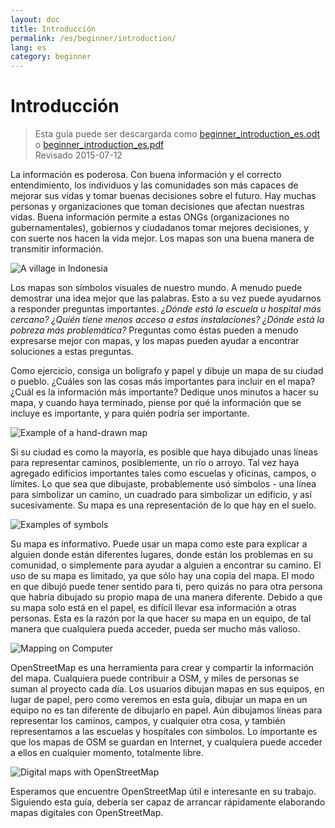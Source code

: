```yaml
---
layout: doc
title: Introducción
permalink: /es/beginner/introduction/
lang: es
category: beginner
---
```


Introducción
============

> Esta guía puede ser descargarda como [beginner_introduction_es.odt](/files/beginner_introduction_es.odt) o [beginner_introduction_es.pdf](/files/beginner_introduction_es.pdf)  
> Revisado 2015-07-12  

La información es poderosa. Con buena información y el correcto
entendimiento, los individuos y las comunidades son más capaces de mejorar
sus vidas y tomar buenas decisiones sobre el futuro. Hay muchas
personas y organizaciones que toman decisiones que afectan nuestras vidas. Buena
información permite a estas ONGs (organizaciones no gubernamentales), gobiernos y ciudadanos tomar mejores
decisiones, y con suerte nos hacen la vida mejor. Los mapas son una buena manera
de transmitir información. 

![A village in Indonesia][]

Los mapas son símbolos visuales de nuestro mundo. A menudo puede 
demostrar una idea mejor que las palabras. Esto a su vez puede ayudarnos a
responder preguntas importantes. *¿Dónde está la escuela u hospital más cercano? ¿Quién
tiene menos acceso a estas instalaciones? ¿Dónde está la pobreza más
problemática?* Preguntas como éstas pueden a menudo expresarse mejor con mapas,
y los mapas pueden ayudar a encontrar soluciones a estas preguntas. 

Como ejercicio, consiga un bolígrafo y papel y dibuje un mapa de su ciudad o pueblo. ¿Cuáles son las
cosas más importantes para incluir en el mapa? ¿Cuál es la información más
 importante? Dedique unos minutos a hacer su mapa, y cuando haya
terminado, piense por qué la información que se incluye es importante, y
para quién podría ser importante.

![Example of a hand-drawn map][]

Si su ciudad es como la mayoría, es posible que haya dibujado unas líneas para representar
caminos, posiblemente, un río o arroyo. Tal vez haya agregado edificios importantes
tales como escuelas y oficinas, campos, o límites. Lo que sea que dibujaste,
probablemente usó símbolos - una línea para simbolizar un camino, un cuadrado para
simbolizar un edificio, y así sucesivamente. Su mapa es una representación de lo que hay
en el suelo.

![Examples of symbols][]

Su mapa es informativo. Puede usar un mapa como este para explicar a
alguien donde están diferentes lugares, donde están los problemas en su
comunidad, o simplemente para ayudar a alguien a encontrar su camino. El uso de
su mapa es limitado, ya que sólo hay una copia del mapa. El
modo en que dibujó puede tener sentido para ti, pero quizás no para otra persona
que habría dibujado su propio mapa de una manera diferente. Debido a que su mapa
solo está en el papel, es difícil llevar esa información a otras personas.
Esta es la razón por la que hacer su mapa en un equipo, de tal manera que
cualquiera pueda acceder, pueda ser mucho más valioso. 

![Mapping on Computer][]

OpenStreetMap es una herramienta para crear y compartir la información del mapa. 
Cualquiera puede contribuir a OSM, y miles de personas se suman al proyecto 
cada día. Los usuarios dibujan mapas en sus equipos, en lugar de papel, pero como 
veremos en esta guía, dibujar un mapa en un equipo no es tan 
diferente de dibujarlo en papel. Aún dibujamos líneas para representar los caminos,
campos, y cualquier otra cosa, y también representamos a las escuelas y hospitales 
con símbolos. Lo importante es que los mapas de OSM se guardan en 
Internet, y cualquiera puede acceder a ellos en cualquier momento, totalmente libre.

![Digital maps with OpenStreetMap][]

Esperamos que encuentre OpenStreetMap útil e interesante en su
trabajo. Siguiendo esta guía, debería ser capaz de arrancar rápidamente
elaborando mapas digitales con OpenStreetMap.


[A village in Indonesia]: /images/beginner/village-in-indonesia.png
[Example of a hand-drawn map]: /images/beginner/hand-drawn-map.png
[Examples of symbols]: /images/beginner/examples-of-symbols.png
[Mapping on Computer]: /images/beginner/mapping-on-computer.png
[Digital maps with OpenStreetMap]: /images/beginner/digital-maps-with-osm.png